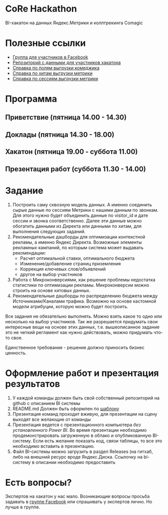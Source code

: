 # CoRe Hackathon

BI-хакатон на данных Яндекс.Метрики и коллтрекинга Comagic

# Полезные ссылки
- [Группа для участников в Facebook](https://www.facebook.com/groups/CoReHackathon/)
- [Репозиторий с данными для участников хакатона](https://github.com/corehackathon/data)
- [Справка по полям выгрузки комеджика](https://www.comagic.ru/support/api/data-api/Reports/)
- [Справка по хитам выгрузки метрики](https://tech.yandex.ru/metrika/doc/api2/logs/fields/hits-docpage/)
- [Справка по сессиям выгрузки метрики](https://tech.yandex.ru/metrika/doc/api2/logs/fields/visits-docpage/)

# Программа #

## Приветствие (пятница 14.00 - 14.30)

## Доклады (пятница 14.30 - 18.00)

## Хакатон (пятница 19.00 - суббота 11.00)

## Презентация работ (суббота 11.30 - 14.00)

# Задание

1. Построить саму сквозную модель данных. А именно соединить сырые данные по сессиям Метрики с нашими данным по звонкам. Для этого нужно будет объединить данные по visitor_id и дате сессии и звонка соответственно. Далее эти данные можно обогатить данными из Директа или данными по хитам, для выполнения следующих заданий.  
2. Рекомендательные дашборды для оптимизации контекстной рекламы, а именно Яндекс Директа. Возможные элементы рекламных кампаний, по которым система может выдавать рекомендации:  
    - Расчет оптимальной ставки, оптимального бюджета 
    - Изменение/добавление страниц приземления
    - Коррекция ключевых слов/объявлений
    - другое на выбор участников
3. Работа с Микроконверсиями, как решение проблемы недостатка статистики по оптимизации рекламы. Микроконверсии можно строить на основе хитовых данных.  
4. Рекомендательные дашборды по распределению бюджета между Источниками/Каналами трафика. Возможно на основе кастомной модели атрибуции, которую можно будет построить.  

Все задания не обязательно выполнять. Можно взять какое то одно или несколько на выбор участников. Так же разрешается придумать свои интересные вещи на основе этих данных, т.е. вышеописанное задание это не четкий регламент как нужно действовать, можно придумать что-то свое. 

Единственное требование - решение должно приносить бизнес ценность.

# Оформление работ и презентация результатов #

1. У каждой команды должен быть свой собственный репозиторий на github с описанием BI системы
2. README.md Должен быть оформлен по [шаблону](https://github.com/corehackathon/exampleBI/blob/master/README.md)
3. Презентация команд проходит вживую, для презентации на сцену выходят все желающие от команды
4. Презентация ведется с презентационного компьютера _без установленного Power BI_. Во время презентации необходимо продемонстрировать загруженную в облако и опубликованную BI-систему. Если есть желание показать код, связи таблицы, то все это необходимо вставить в презентацию. 
5. Файл BI-системы можно загрузить в раздел Releases (на гитхаб, либо на внешний ресурс вроде Яндекс.Диска. Ссылочку на bi-систему в описании необходимо предоставить

# Есть вопросы? #

Экспертов на хакатон у нас мало. Возникающие вопросы просьба задавать в [группе Facebook](https://www.facebook.com/groups/CoReHackathon/) или спрашивать у экспертов лично. Но лучше в группе. 
